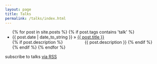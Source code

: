 ```yaml
---
layout: page
title: Talks
permalink: /talks/index.html
---
```

<ul class="posts">
    {% for post in site.posts %}
        {% if post.tags contains 'talk' %}
            <li><span>{{ post.date | date_to_string }}</span> &raquo; <a href="{{ post.url }}">{{ post.title }}</a><br>
            {% if post.description %}
                <span style="padding-left:68px;"></span>{{ post.description }}
            {% endif %}
            </li>
        {% endif %}
    {% endfor %}
</ul>

<p class="rss-subscribe">subscribe to talks <a href="{{ "/talks.xml" | prepend: site.baseurl }}">via RSS</a></p>


